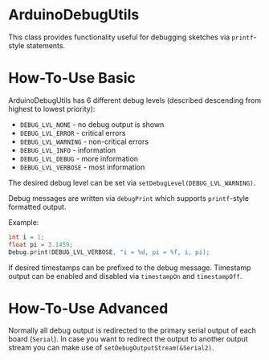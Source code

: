 ArduinoDebugUtils
=================

This class provides functionality useful for debugging sketches via `printf`-style statements.

# How-To-Use Basic
ArduinoDebugUtils has 6 different debug levels (described descending from highest to lowest priority):
* `DEBUG_LVL_NONE` - no debug output is shown
* `DEBUG_LVL_ERROR` - critical errors
* `DEBUG_LVL_WARNING` - non-critical errors
* `DEBUG_LVL_INFO` - information
* `DEBUG_LVL_DEBUG` - more information
* `DEBUG_LVL_VERBOSE` - most information

The desired debug level can be set via `setDebugLevel(DEBUG_LVL_WARNING)`.

Debug messages are written via `debugPrint` which supports `printf`-style formatted output.

Example:
```C++
int i = 1;
float pi = 3.1459;
Debug.print(DEBUG_LVL_VERBOSE, "i = %d, pi = %f, i, pi);
```

If desired timestamps can be prefixed to the debug message. Timestamp output can be enabled and disabled via `timestampOn` and `timestampOff`.

# How-To-Use Advanced
Normally all debug output is redirected to the primary serial output of each board (`Serial`). In case you want to redirect the output to another output stream you can make use of `setDebugOutputStream(&Serial2)`.

